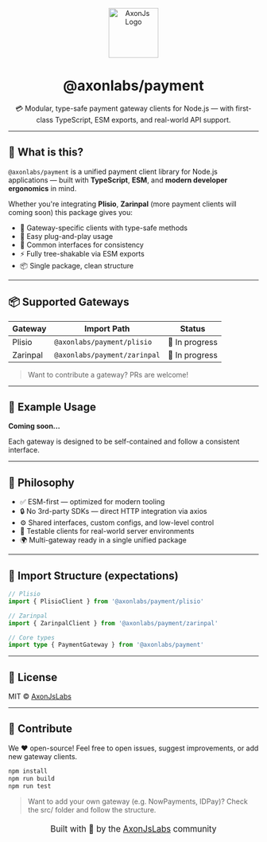 <p align="center">
  <img src="https://avatars.githubusercontent.com/u/198393404?s=200&v=4" height="100" alt="AxonJs Logo" />
</p>

<h1 align="center">@axonlabs/payment</h1>

<p align="center">
  💳 Modular, type-safe payment gateway clients for Node.js — with first-class TypeScript, ESM exports, and real-world API support.
</p>

---

## 🚀 What is this?

`@axonlabs/payment` is a unified payment client library for Node.js applications — built with **TypeScript**, **ESM**, and **modern developer ergonomics** in mind.

Whether you're integrating **Plisio**, **Zarinpal** (more payment clients will coming soon) this package gives you:

- 🧩 Gateway-specific clients with type-safe methods
- 🔌 Easy plug-and-play usage
- 🔄 Common interfaces for consistency
- ⚡️ Fully tree-shakable via ESM exports
- 📦 Single package, clean structure

---

## 📦 Supported Gateways

| Gateway        | Import Path                          | Status      |
|----------------|--------------------------------------|-------------|
| Plisio         | `@axonlabs/payment/plisio`           | 🧪 In progress |
| Zarinpal       | `@axonlabs/payment/zarinpal`         | 🧪 In progress |

> Want to contribute a gateway? PRs are welcome!

---

## 🧪 Example Usage

**Coming soon...**

Each gateway is designed to be self-contained and follow a consistent interface.

---

## 🧠 Philosophy

- ✅ ESM-first — optimized for modern tooling
- 🔒 No 3rd-party SDKs — direct HTTP integration via axios
- ⚙️ Shared interfaces, custom configs, and low-level control
- 🧪 Testable clients for real-world server environments
- 🌍 Multi-gateway ready in a single unified package

---

## 📂 Import Structure (expectations)

```ts
// Plisio
import { PlisioClient } from '@axonlabs/payment/plisio'

// Zarinpal
import { ZarinpalClient } from '@axonlabs/payment/zarinpal'

// Core types
import type { PaymentGateway } from '@axonlabs/payment'
```

---

## 📜 License

MIT © [AxonJsLabs](https://github.com/AxonJsLabs)

---

## 🙌 Contribute

We ❤️ open-source!
Feel free to open issues, suggest improvements, or add new gateway clients.

```bash
npm install
npm run build
npm run test
```

> Want to add your own gateway (e.g. NowPayments, IDPay)? Check the src/ folder and follow the structure.

<p align="center" style="font-size: 20px"> <sub>Built with 💜 by the <a href="https://github.com/AxonJsLabs">AxonJsLabs</a> community</sub> </p>